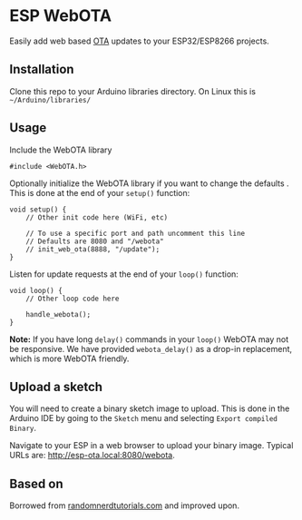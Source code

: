 # ESP WebOTA

Easily add web based [OTA](https://en.wikipedia.org/wiki/Over-the-air_programming) updates to your ESP32/ESP8266 projects.

## Installation

Clone this repo to your Arduino libraries directory. On Linux this is `~/Arduino/libraries/`

## Usage

Include the WebOTA library

    #include <WebOTA.h>

Optionally initialize the WebOTA library if you want to change the defaults . This is done at the end of your `setup()` function:

    void setup() {
        // Other init code here (WiFi, etc)

        // To use a specific port and path uncomment this line
        // Defaults are 8080 and "/webota"
        // init_web_ota(8888, "/update");
    }

Listen for update requests at the end of your `loop()` function:

    void loop() {
        // Other loop code here

        handle_webota();
    }

**Note:** If you have long `delay()` commands in your `loop()` WebOTA may not be responsive. We have provided `webota_delay()` as a drop-in replacement, which is more WebOTA friendly.

## Upload a sketch

You will need to create a binary sketch image to upload. This is done in the Arduino IDE by going to the `Sketch` menu and selecting `Export compiled Binary`.

Navigate to your ESP in a web browser to upload your binary image. Typical URLs are: http://esp-ota.local:8080/webota.

## Based on

Borrowed from [randomnerdtutorials.com](https://randomnerdtutorials.com/esp32-over-the-air-ota-programming/) and improved upon.
